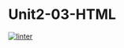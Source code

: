 # Unit2-03-HTML
 [![linter](https://github.com/Simon-Rochon/Unit2-03-HTML/workflows/linter/badge.svg)](https://github.com/marketplace/actions/super-linter)
